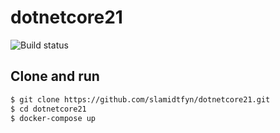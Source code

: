 # dotnetcore21

![Build status](https://edb-brugs.visualstudio.com/_apis/public/build/definitions/75a7881c-51f3-40fb-9212-5e7d8097e3ae/41/badge)

## Clone and run

```sh
$ git clone https://github.com/slamidtfyn/dotnetcore21.git
$ cd dotnetcore21
$ docker-compose up
```